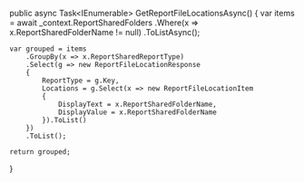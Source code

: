 public async Task<IEnumerable<ReportFileLocationResponse>> GetReportFileLocationsAsync()
{
    var items = await _context.ReportSharedFolders
        .Where(x => x.ReportSharedFolderName != null)
        .ToListAsync();

    var grouped = items
        .GroupBy(x => x.ReportSharedReportType)
        .Select(g => new ReportFileLocationResponse
        {
            ReportType = g.Key,
            Locations = g.Select(x => new ReportFileLocationItem
            {
                DisplayText = x.ReportSharedFolderName,
                DisplayValue = x.ReportSharedFolderName
            }).ToList()
        })
        .ToList();

    return grouped;
}